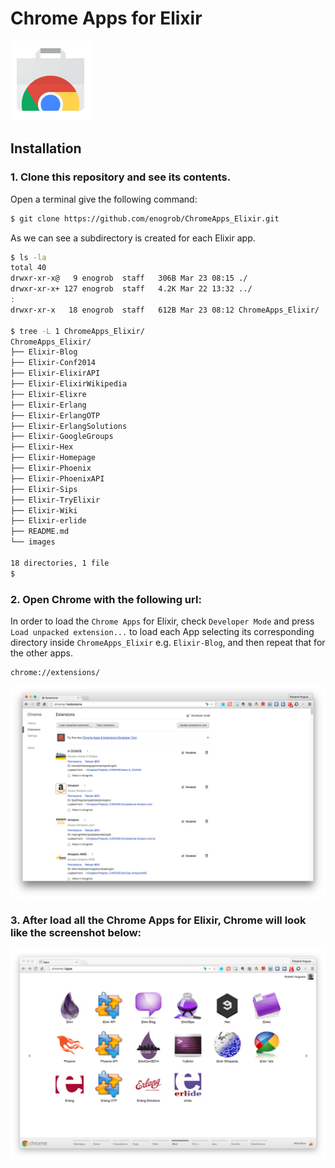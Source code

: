 # Chrome Apps for Elixir

![Chrome Apps logo](images/chrome_apps.png)

## Installation

### 1. Clone this repository and see its contents.
Open a terminal give the following command:

```bash
$ git clone https://github.com/enogrob/ChromeApps_Elixir.git
```

As we can see a subdirectory is created for each Elixir app.

```bash
$ ls -la
total 40
drwxr-xr-x@   9 enogrob  staff   306B Mar 23 08:15 ./
drwxr-xr-x+ 127 enogrob  staff   4.2K Mar 22 13:32 ../
:
drwxr-xr-x   18 enogrob  staff   612B Mar 23 08:12 ChromeApps_Elixir/

$ tree -L 1 ChromeApps_Elixir/
ChromeApps_Elixir/
├── Elixir-Blog
├── Elixir-Conf2014
├── Elixir-ElixirAPI
├── Elixir-ElixirWikipedia
├── Elixir-Elixre
├── Elixir-Erlang
├── Elixir-ErlangOTP
├── Elixir-ErlangSolutions
├── Elixir-GoogleGroups
├── Elixir-Hex
├── Elixir-Homepage
├── Elixir-Phoenix
├── Elixir-PhoenixAPI
├── Elixir-Sips
├── Elixir-TryElixir
├── Elixir-Wiki
├── Elixir-erlide
├── README.md
└── images

18 directories, 1 file
$
```

### 2. Open Chrome with the following url:
In order to load the `Chrome Apps` for Elixir, check `Developer Mode` and press `Load unpacked extension...` to load each App selecting its corresponding directory inside `ChromeApps_Elixir` e.g. `Elixir-Blog`, and then repeat that for the other apps.

```
chrome://extensions/
```

![Chrome screenshot](images/chrome_screenshot1.png)

### 3. After load all the Chrome Apps for Elixir, Chrome will look like the screenshot below:

![Chrome screenshot](images/chrome_screenshot2.png)